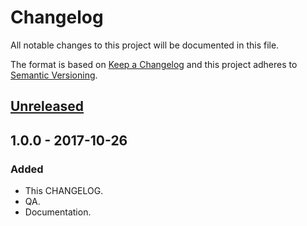 # Changelog
All notable changes to this project will be documented in this file.

The format is based on [Keep a Changelog](http://keepachangelog.com/en/1.0.0/)
and this project adheres to [Semantic Versioning](http://semver.org/spec/v2.0.0.html).

## [Unreleased]

## 1.0.0 - 2017-10-26
### Added
- This CHANGELOG.
- QA.
- Documentation.

[Unreleased]: https://github.com/PHPSnippets/CircularArray/compare/v1.0.0...HEAD
